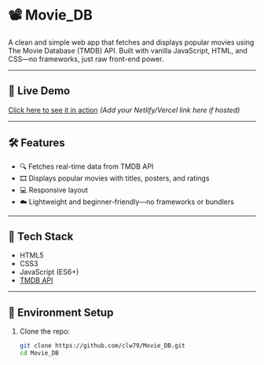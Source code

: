 # 📽️ Movie_DB

A clean and simple web app that fetches and displays popular movies using The Movie Database (TMDB) API. Built with vanilla JavaScript, HTML, and CSS—no frameworks, just raw front-end power.

---

## 🚀 Live Demo

[Click here to see it in action](#) *(Add your Netlify/Vercel link here if hosted)*

---

## 🛠️ Features

- 🔍 Fetches real-time data from TMDB API
- 🎞️ Displays popular movies with titles, posters, and ratings
- 💻 Responsive layout
- ☁️ Lightweight and beginner-friendly—no frameworks or bundlers

---

## 🧰 Tech Stack

- HTML5  
- CSS3  
- JavaScript (ES6+)  
- [TMDB API](https://www.themoviedb.org/documentation/api)

---

## 🔐 Environment Setup

1. Clone the repo:

   ```bash
   git clone https://github.com/clw79/Movie_DB.git
   cd Movie_DB
